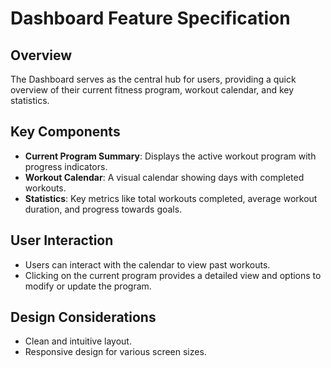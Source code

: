 # Dashboard Feature Specification

## Overview

The Dashboard serves as the central hub for users, providing a quick overview of their current fitness program, workout calendar, and key statistics.

## Key Components

- **Current Program Summary**: Displays the active workout program with progress indicators.
- **Workout Calendar**: A visual calendar showing days with completed workouts.
- **Statistics**: Key metrics like total workouts completed, average workout duration, and progress towards goals.

## User Interaction

- Users can interact with the calendar to view past workouts.
- Clicking on the current program provides a detailed view and options to modify or update the program.

## Design Considerations

- Clean and intuitive layout.
- Responsive design for various screen sizes.
